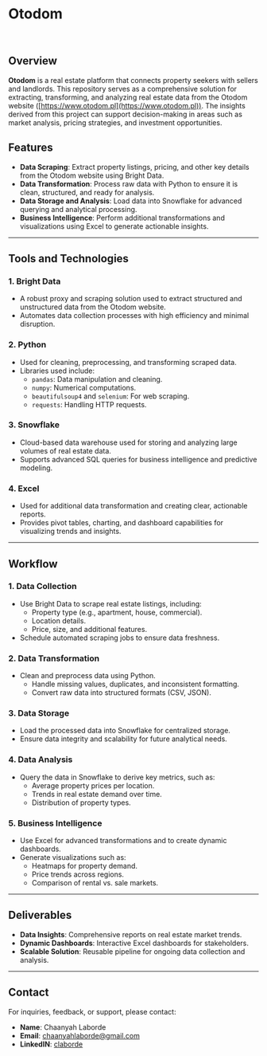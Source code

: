 # Otodom

<br>

## Overview

**Otodom** is a real estate platform that connects property seekers with sellers and landlords. This repository serves as a comprehensive solution for extracting, transforming, and analyzing real estate data from the Otodom website ([https://www.otodom.pl](https://www.otodom.pl)). The insights derived from this project can support decision-making in areas such as market analysis, pricing strategies, and investment opportunities.

## Features
- **Data Scraping**: Extract property listings, pricing, and other key details from the Otodom website using Bright Data.
- **Data Transformation**: Process raw data with Python to ensure it is clean, structured, and ready for analysis.
- **Data Storage and Analysis**: Load data into Snowflake for advanced querying and analytical processing.
- **Business Intelligence**: Perform additional transformations and visualizations using Excel to generate actionable insights.

---

## Tools and Technologies

### 1. **Bright Data**
- A robust proxy and scraping solution used to extract structured and unstructured data from the Otodom website.
- Automates data collection processes with high efficiency and minimal disruption.

### 2. **Python**
- Used for cleaning, preprocessing, and transforming scraped data.
- Libraries used include:
  - `pandas`: Data manipulation and cleaning.
  - `numpy`: Numerical computations.
  - `beautifulsoup4` and `selenium`: For web scraping.
  - `requests`: Handling HTTP requests.

### 3. **Snowflake**
- Cloud-based data warehouse used for storing and analyzing large volumes of real estate data.
- Supports advanced SQL queries for business intelligence and predictive modeling.

### 4. **Excel**
- Used for additional data transformation and creating clear, actionable reports.
- Provides pivot tables, charting, and dashboard capabilities for visualizing trends and insights.

---

## Workflow

### 1. **Data Collection**
- Use Bright Data to scrape real estate listings, including:
  - Property type (e.g., apartment, house, commercial).
  - Location details.
  - Price, size, and additional features.
- Schedule automated scraping jobs to ensure data freshness.

### 2. **Data Transformation**
- Clean and preprocess data using Python.
  - Handle missing values, duplicates, and inconsistent formatting.
  - Convert raw data into structured formats (CSV, JSON).

### 3. **Data Storage**
- Load the processed data into Snowflake for centralized storage.
- Ensure data integrity and scalability for future analytical needs.

### 4. **Data Analysis**
- Query the data in Snowflake to derive key metrics, such as:
  - Average property prices per location.
  - Trends in real estate demand over time.
  - Distribution of property types.

### 5. **Business Intelligence**
- Use Excel for advanced transformations and to create dynamic dashboards.
- Generate visualizations such as:
  - Heatmaps for property demand.
  - Price trends across regions.
  - Comparison of rental vs. sale markets.

---

## Deliverables
- **Data Insights**: Comprehensive reports on real estate market trends.
- **Dynamic Dashboards**: Interactive Excel dashboards for stakeholders.
- **Scalable Solution**: Reusable pipeline for ongoing data collection and analysis.

---

## Contact
For inquiries, feedback, or support, please contact:
- **Name**: Chaanyah Laborde
- **Email**: chaanyahlaborde@gmail.com
- **LinkedIN**: [claborde](https://www.linkedin.com/in/claborde/)

